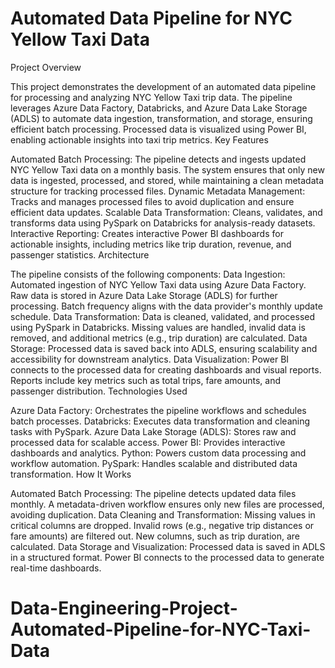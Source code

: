 # Automated Data Pipeline for NYC Yellow Taxi Data

Project Overview

This project demonstrates the development of an automated data pipeline for processing and analyzing NYC Yellow Taxi trip data. The pipeline leverages Azure Data Factory, Databricks, and Azure Data Lake Storage (ADLS) to automate data ingestion, transformation, and storage, ensuring efficient batch processing. Processed data is visualized using Power BI, enabling actionable insights into taxi trip metrics.
Key Features

Automated Batch Processing: The pipeline detects and ingests updated NYC Yellow Taxi data on a monthly basis. The system ensures that only new data is ingested, processed, and stored, while maintaining a clean metadata structure for tracking processed files.
Dynamic Metadata Management: Tracks and manages processed files to avoid duplication and ensure efficient data updates.
Scalable Data Transformation: Cleans, validates, and transforms data using PySpark on Databricks for analysis-ready datasets.
Interactive Reporting: Creates interactive Power BI dashboards for actionable insights, including metrics like trip duration, revenue, and passenger statistics.
Architecture

The pipeline consists of the following components:
Data Ingestion:
Automated ingestion of NYC Yellow Taxi data using Azure Data Factory.
Raw data is stored in Azure Data Lake Storage (ADLS) for further processing.
Batch frequency aligns with the data provider's monthly update schedule.
Data Transformation:
Data is cleaned, validated, and processed using PySpark in Databricks.
Missing values are handled, invalid data is removed, and additional metrics (e.g., trip duration) are calculated.
Data Storage:
Processed data is saved back into ADLS, ensuring scalability and accessibility for downstream analytics.
Data Visualization:
Power BI connects to the processed data for creating dashboards and visual reports.
Reports include key metrics such as total trips, fare amounts, and passenger distribution.
Technologies Used

Azure Data Factory: Orchestrates the pipeline workflows and schedules batch processes.
Databricks: Executes data transformation and cleaning tasks with PySpark.
Azure Data Lake Storage (ADLS): Stores raw and processed data for scalable access.
Power BI: Provides interactive dashboards and analytics.
Python: Powers custom data processing and workflow automation.
PySpark: Handles scalable and distributed data transformation.
How It Works

Automated Batch Processing:
The pipeline detects updated data files monthly.
A metadata-driven workflow ensures only new files are processed, avoiding duplication.
Data Cleaning and Transformation:
Missing values in critical columns are dropped.
Invalid rows (e.g., negative trip distances or fare amounts) are filtered out.
New columns, such as trip duration, are calculated.
Data Storage and Visualization:
Processed data is saved in ADLS in a structured format.
Power BI connects to the processed data to generate real-time dashboards.
# Data-Engineering-Project-Automated-Pipeline-for-NYC-Taxi-Data
